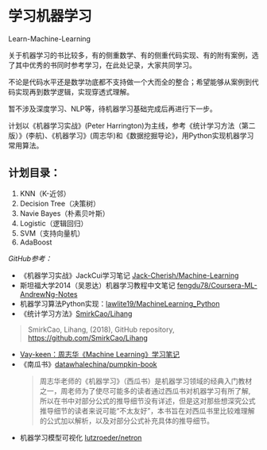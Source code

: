 # 学习机器学习

Learn-Machine-Learning

关于机器学习的书比较多，有的侧重数学、有的侧重代码实现、有的附有案例，选了其中优秀的书同时参考学习，在此处记录，大家共同学习。

不论是代码水平还是数学功底都不支持做一个大而全的整合；希望能够从案例到代码实现再到数学逻辑，实现穿透式理解。

暂不涉及深度学习、NLP等，待机器学习基础完成后再进行下一步。

计划以《机器学习实战》(Peter Harrington)为主线，参考《统计学习方法（第二版）》(李航)、《机器学习》(周志华)和《数据挖掘导论》，用Python实现机器学习常用算法。

## 计划目录：
1. KNN（K-近邻）
2. Decision Tree（决策树）
3. Navie Bayes（朴素贝叶斯）
4. Logistic（逻辑回归）
5. SVM（支持向量机）
6. AdaBoost

*GitHub参考：*

* 《机器学习实战》JackCui学习笔记 [Jack-Cherish/Machine-Learning](https://github.com/Jack-Cherish/Machine-Learning)
* 斯坦福大学2014（吴恩达）机器学习教程中文笔记 [fengdu78/Coursera-ML-AndrewNg-Notes](https://github.com/fengdu78/Coursera-ML-AndrewNg-Notes)
* 机器学习算法Python实现：[lawlite19/MachineLearning_Python](https://github.com/lawlite19/MachineLearning_Python)
* 《统计学习方法》[SmirkCao/Lihang](https://github.com/SmirkCao/Lihang)
> SmirkCao, Lihang, (2018), GitHub repository, https://github.com/SmirkCao/Lihang
* [Vay-keen：周志华《Machine Learning》学习笔记](https://github.com/Vay-keen/Machine-learning-learning-notes)
* 《南瓜书》[datawhalechina/pumpkin-book](https://github.com/datawhalechina/pumpkin-book)
    > 周志华老师的《机器学习》（西瓜书）是机器学习领域的经典入门教材之一，周老师为了使尽可能多的读者通过西瓜书对机器学习有所了解, 所以在书中对部分公式的推导细节没有详述，但是这对那些想深究公式推导细节的读者来说可能“不太友好”，本书旨在对西瓜书里比较难理解的公式加以解析，以及对部分公式补充具体的推导细节。
* 机器学习模型可视化 [lutzroeder/netron](https://github.com/lutzroeder/netron)